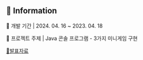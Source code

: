 ## 📢 Information

📅 개발 기간 | 2024. 04. 16 ~ 2023. 04. 18

📌 프로젝트 주제 | Java 콘솔 프로그램 - 3가지 미니게임 구현 

[📑발표자료]([https://github.com/user-attachments/files/16022254/_.pdf](https://github.com/shju0317/The_Genius/blob/master/%EB%8D%94%EC%A7%80%EB%8B%88%EC%96%B4%EC%8A%A4_%ED%94%BC%ED%94%BC%ED%8B%B0.pdf))
